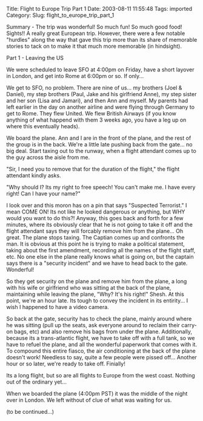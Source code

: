 Title: Flight to Europe Trip Part 1
Date: 2003-08-11 11:55:48
Tags: imported
Category: 
Slug: flight_to_europe_trip_part_1

Summary - The trip was wonderful!  So much fun!  So much good food!  Sights!!  A really great European trip.  However, there were a few notable "hurdles" along the way that gave this trip more than its share of memorable stories to tack on to make it that much more memorable (in hindsight).

Part 1 - Leaving the US

We were scheduled to leave SFO at 4:00pm on Friday, have a short layover in London, and get into Rome at 6:00pm or so.  If only...

We get to SFO, no problem.  There are nine of us...  my brothers (Joel & Daniel), my step brothers (Paul, Jake and his girlfriend Anne), my step sister and her son (Lisa and Jamari), and then Ann and myself.  My parents had left earlier in the day on another airline and were flying through Germany to get to Rome.  They flew United.  We flew British Airways (if you know anything of what happend with them 3 weeks ago, you have a leg up on where this eventually heads).

We board the plane.  Ann and I are in the front of the plane, and the rest of the group is in the back.  We're a little late pushing back from the gate... no big deal.  Start taxing out to the runway, when a flight attendant comes up to the guy across the aisle from me.

"Sir, I need you to remove that for the duration of the flight," the flight attendant kindly asks.

"Why should I?  Its my right to free speech!  You can't make me.  I have every right!  Can I have your name?"

I look over and this moron has on a pin that says "Suspected Terrorist."  I mean COME ON!  Its not like he looked dangerous or anything, but WHY would you want to do this?!  Anyway, this goes back and forth for a few minutes, where its obviously clear that he is not going to take it off and the flight attendant says they will forcably remove him from the plane...  Oh great.  The plane stops taxing.  The Captian comes up and confronts the man.  It is obvious at this point he is trying to make a political statement, taking about the first amendment, recording all the names of the flight staff, etc.  No one else in the plane really knows what is going on, but the captain says there is a "security incident" and we have to head back to the gate.  Wonderful!

So they get security on the plane and remove him from the plane, a long with his wife or girlfriend who was sitting at the back of the plane, maintaining while leaving the plane, "Why?  It's his right!"  Shesh.  At this point, we're an hour late.  Its tough to convey the incident in its entirity... I wish I happened to have a video camera.

So back at the gate, security has to check the plane, mainly around where he was sitting (pull up the seats, ask everyone around to reclaim their carry-on bags, etc) and also remove his bags from under the plane.  Additionally, because its a trans-atlantic flight, we have to take off with a full tank, so we have to refuel the plane, and all the wonderful paperwork that comes with it.  To compound this entire fiasco, the air conditioning at the back of the plane doesn't work!  Needless to say, quite a few people were pissed off...  Another hour or so later, we're ready to take off.  Finially!

Its a long flight, but so are all flights to Europe from the west coast.  Nothing out of the ordinary yet...

When we boarded the plane (4:00pm PST) it was the middle of the night over in London.  We left without of clue of what was waiting for us.

(to be continued...)
